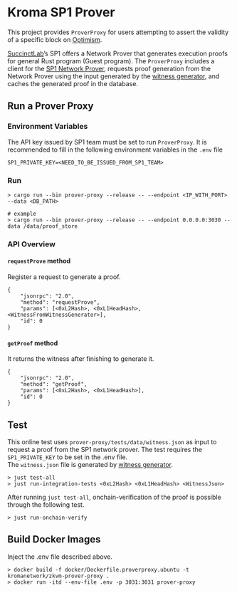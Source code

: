 # Kroma SP1 Prover

This project provides `ProverProxy` for users attempting to assert the validity of a specific block 
on [Optimism](https://www.optimism.io/).

[SuccinctLab](https://www.succinct.xyz/)’s SP1 offers a Network Prover that generates execution
proofs for general Rust program (Guest program). The `ProverProxy` includes a client for the
[SP1 Network Prover](https://docs.succinct.xyz/generating-proofs/prover-network.html), requests
proof generation from the Network Prover using the input generated by the [witness generator](https://github.com/kroma-network/kroma-sp1-prover), and caches the generated proof in the database.

## Run a Prover Proxy

### Environment Variables

The API key issued by SP1 team must be set to run `ProverProxy`. It is recommended to fill in
the following environment variables in the `.env` file

```shell
SP1_PRIVATE_KEY=<NEED_TO_BE_ISSUED_FROM_SP1_TEAM>
```

### Run

``` shell
> cargo run --bin prover-proxy --release -- --endpoint <IP_WITH_PORT> --data <DB_PATH>
```

``` shell
# example
> cargo run --bin prover-proxy --release -- --endpoint 0.0.0.0:3030 --data /data/proof_store
```

### API Overview

#### `requestProve` method

Register a request to generate a proof.

``` shell
{
    "jsonrpc": "2.0",
    "method": "requestProve",
    "params": [<0xL2Hash>, <0xL1HeadHash>, <WitnessFromWitnessGenerator>],
    "id": 0
}
```

#### `getProof` method

It returns the witness after finishing to generate it.

``` shell
{
    "jsonrpc": "2.0",
    "method": "getProof",
    "params": [<0xL2Hash>, <0xL1HeadHash>],
    "id": 0
}
```

## Test

This online test uses `prover-proxy/tests/data/witness.json` as input to request a proof from the SP1 network prover.
The test requires the `SP1_PRIVATE_KEY` to be set in the .env file.  
The `witness.json` file is generated by [witness generator](https://github.com/kroma-network/kroma-sp1-prover).

``` shell
> just test-all
> just run-integration-tests <0xL2Hash> <0xL1HeadHash> <WitnessJson>
```

After running `just test-all`, onchain-verification of the proof is possible through the following test.

``` shell
> just run-onchain-verify
```


## Build Docker Images

Inject the .env file described above.

``` shell
> docker build -f docker/Dockerfile.proverproxy.ubuntu -t kromanetwork/zkvm-prover-proxy .
> docker run -itd --env-file .env -p 3031:3031 prover-proxy
```
